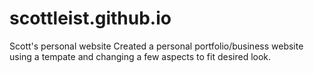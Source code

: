 # scottleist.github.io
Scott's personal website
Created a personal portfolio/business website using a tempate and changing a few aspects
to fit desired look.
